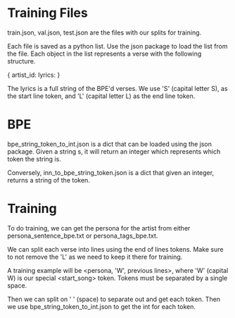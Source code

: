# Training Files

train.json, val.json, test.json are the files with our splits for training.

Each file is saved as a python list. Use the json package to load the list from
the file. Each object in the list represents a verse with the following
structure.

{
    artist_id: <artist id>
    lyrics: <string of the lyrics>
}

The lyrics is a full string of the BPE'd verses. We use 'S' (capital letter S),
as the start line token, and 'L' (capital letter L) as the end line token.

# BPE

bpe_string_token_to_int.json is a dict that can be loaded using the json
package. Given a string s, it will return an integer which represents which
token the string is.

Conversely, inn_to_bpe_string_token.json is a dict that given an integer,
returns a string of the token.

# Training

To do training, we can get the persona for the artist from either
persona_sentence_bpe.txt or persona_tags_bpe.txt.

We can split each verse into lines using the end of lines
tokens. Make sure to not remove the 'L' as we need to keep it there for
training.

A training example will be <persona, 'W', previous lines>, where 'W' (capital W)
is our special <start_song> token. Tokens must be separated by a single space.

Then we can split on ' ' (space) to separate out and get each token.
Then we use bpe_string_token_to_int.json to get the int for each token.